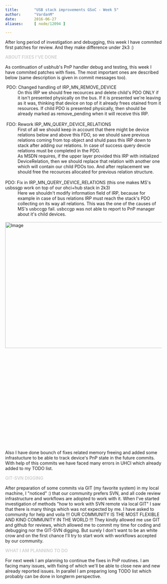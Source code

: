 ```yaml
---
title:       "USB stack improvements GSoC - Week 5"
author:      "VardanM"
date:        2016-06-27
aliases:     [ node/12094 ]

---
```


<p>After long period of investigation and debugging, this week I have commited first patches for review. And they make difference under 2k3 :)</p>
<p><span style="color: rgb(204, 204, 204); font-size: 1em; font-weight: 600; line-height: 18px; text-transform: uppercase;">About fixes I've done</span></p>
<p>As continuation of usbhub's PnP handler debug and testing, this week I have commited patches with fixes. The most important ones are described below (same description is given in commit messages too).</p>
<div>&nbsp;PDO: Changed handling of IRP_MN_REMOVE_DEVICE</div>
<div style="margin-left: 40px;">On this IRP we should free recources and delete child's PDO ONLY if it isn't presented physically on the bus. If it is presented we're leaving as it was, thinking that device on top of it already frees otained from it resources. If child PDO is presented physically, then should be already marked as remove_pending when it will receive this IRP.</div>
<div>&nbsp;</div>
<div>
	<div>&nbsp;FDO: Rework IRP_MN_QUERY_DEVICE_RELATIONS</div>
	<div style="margin-left: 40px;">First of all we should keep in account that there might be device relations below and above this FDO, so we should save previous relations coming from top object and shuld pass this IRP down to stack after adding our relations. In case of success query devcie relations must be completed in the PDO.</div>
	<div style="margin-left: 40px;">As MSDN requires, if the upper layer provided this IRP with initialized DeviceRelation, then we should replace that relation with another one which will contain our child PDOs too. And after replacement we should free the recources allocated for previous relation structure.</div>
	<div>
		<div>&nbsp;</div>
		<div>PDO: Fix in IRP_MN_QUERY_DEVICE_RELATIONS (this one makes MS's usbssgp work on top of our ohci+hub stack in 2k3)</div>
		<div style="margin-left: 40px;">Here we shouldn't modify information field of IRP, because for example in case of bus relations IRP must reach the stack's PDO collecting on its way all relations. This was the one of the causes of MS's usbccgp fail. usbccgp was not able to report to PnP manager about it's child devices.</div>
		<div style="margin-left: 40px;">&nbsp;</div>
		<img alt="Image" class="imgp_img" src="/sites/default/files/imagepicker/49145/Uaaantitled.png" style="float: left; width: 600px; height: 405px;">
		<div>&nbsp;</div>
	</div>
	<div>&nbsp;</div>
</div>
<p>&nbsp;</p>
<p>&nbsp;</p>
<p>&nbsp;</p>
<p>&nbsp;</p>
<p>&nbsp;</p>
<p>&nbsp;</p>
<p>&nbsp;</p>
<p>&nbsp;</p>
<p>&nbsp;</p>
<p>Also I have done bounch of fixes related memory freeing and added some infrastucture to be able to track device's PnP state in the future commits. With help of this commits we have faced many errors in UHCI which already added to my TODO list.</p>
<p><font color="#cccccc"><span style="font-weight: 600; line-height: 18px; text-transform: uppercase;">Git-svn digging</span></font></p>
<p>After preparation of some commits via GIT (my favorite system) in my local machine, I "noticed" :) that our community prefers SVN, and all code review infrastructure and workflows are adopted to work with it. When I've started investigation of methods "how to work with SVN remote via local GIT" I saw that there is many things which was not expected by me. I have asked to community for help and voila !!! OUR COMMUNITY IS THE MOST FLEXIBLE AND KIND COMMUNITY IN THE WORLD !!! They kindly allowed me use GIT and github for reviews, which allowed me to commit my time for coding and debugging nor the GIT-SVN digging. But surely I don't want to be an white crow and on the first chance I'll try to start work with workflows accepted by our community.</p>
<p><span style="color: rgb(204, 204, 204); font-weight: 600; line-height: 18px; text-transform: uppercase;">What I am planning to do</span></p>
<p>For next week I am planning to continue the fixes in PnP routines. I am facing many issues, with fixing of which we'll be able to close new and new already reported issues. In parallel I am preparing long TODO list which probably can be done in longterm perspective.</p>

